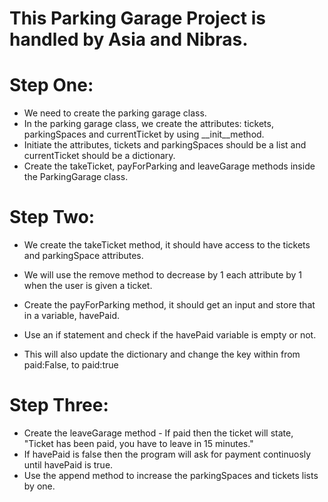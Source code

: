 # This Parking Garage Project is handled by Asia and Nibras. 

# Step One:
- We need to create the parking garage class.
- In the parking garage class, we create the attributes: tickets, parkingSpaces and currentTicket by using __init__method.
- Initiate the attributes, tickets and parkingSpaces should be a list and currentTicket should be a dictionary.
- Create the takeTicket, payForParking and leaveGarage methods inside the ParkingGarage class.

# Step Two:
- We create the takeTicket method, it should have access to the tickets and parkingSpace attributes.
- We will use the remove method to decrease by 1 each attribute by 1 when the user is given a ticket. 

- Create the payForParking method, it should get an input and store that in a variable, havePaid. 
- Use an if statement and check if the havePaid variable is empty or not. 
- This will also update the dictionary and change the key within from paid:False, to paid:true

# Step Three:
- Create the leaveGarage method - If paid then the ticket will state, "Ticket has been paid, you have to leave in 15 minutes."
- If havePaid is false then the program will ask for payment continuosly until havePaid is true.
- Use the append method to increase the parkingSpaces and tickets lists by one.  